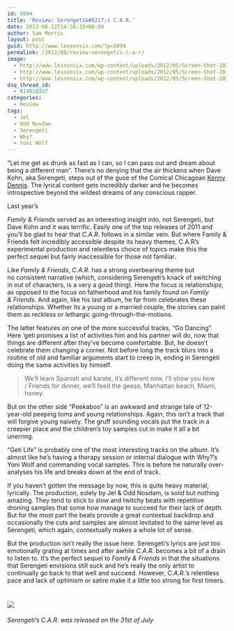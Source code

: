 ```yaml
---
id: 5894
title: 'Review: Serengeti&#8217;s C.A.R.'
date: 2012-08-22T14:38:33+00:00
author: Sam Morris
layout: post
guid: http://www.lessonsix.com/?p=5894
permalink: /2012/08/review-serengetis-c-a-r/
image:
  - http://www.lessonsix.com/wp-content/uploads/2012/05/Screen-Shot-2012-05-16-at-20.15.01.png
  - http://www.lessonsix.com/wp-content/uploads/2012/05/Screen-Shot-2012-05-16-at-20.15.01.png
  - http://www.lessonsix.com/wp-content/uploads/2012/05/Screen-Shot-2012-05-16-at-20.15.01.png
dsq_thread_id:
  - 814618337
categories:
  - Review
tags:
  - Jel
  - Odd Nosdam
  - Serengeti
  - Why?
  - Yoni Wolf
---
```

&#8220;Let me get as drunk as fast as I can, so I can pass out and dream about being a different man&#8221;. There&#8217;s no denying that the air thickens when Dave Kohn, aka Serengeti, steps out of the guse of the Comical Chicagoan [Kenny Dennis](http://www.lessonsix.com/2012/04/review-serengetis-kenny-dennis-ep/). The lyrical content gets incredibly darker and he becomes introspective beyond the wildest dreams of any conscious rapper.

<!--more-->Last year&#8217;s 

_Family & Friends_ served as an interesting insight into, not Serengeti, but Dave Kohn and it was terrific. Easily one of the top releases of 2011 and you&#8217;ll be glad to hear that _C.A.R._ follows in a similar vein. But where Family & Friends felt incredibly accessible despite its heavy themes, C.A.R&#8217;s experimental production and relentless choice of topics make this the perfect sequel but fairly inaccessible for those not familiar.

Like _Family & Friends_, _C.A.R._ has a strong overbearing theme but no consistent narrative (which, considering Serengeti&#8217;s knack of switching in out of characters, is a very a good thing). Here the focus is relationships, as opposed to the focus on fatherhood and his family found on _Family & Friends_. And again, like his last album, he far from celebrates these relationships. Whether its a young or a married couple, the stories can paint them as reckless or lethargic going-through-the-motions.

The latter features on one of the more successful tracks, &#8220;Go Dancing&#8221;. Here &#8216;geti promises a list of activities him and his partner will do, now that things are different after they&#8217;ve become comfortable. But, he doesn&#8217;t celebrate them changing a corner. Not before long the track blurs into a routine of old and familiar arguments start to creep in, ending in Serengeti doing the same activities by himself.

> We’ll learn Spanish and karate, it’s different now, I’ll show you how / Friends for dinner, we’ll feed the geese, Manhattan beach, Miami, honey.

But on the other side &#8220;Peekaboo&#8221; is an awkward and strange tale of 12-year-old peeping toms and young relationships. Again, this isn&#8217;t a track that will forgive young naivety. The gruff sounding vocals put the track in a creepier place and the children&#8217;s toy samples cut in make it all a bit unerring.

&#8220;Geti Life&#8221; is probably one of the most interesting tracks on the album. It&#8217;s almost like he&#8217;s having a therapy session or internal dialogue with Why?&#8217;s Yoni Wolf and commanding vocal samples. This is before he naturally over-analyses his life and breaks down at the end of track.

If you haven&#8217;t gotten the message by now, this is quite heavy material, lyrically. The production, solely by Jel & Odd Nosdam, is solid but nothing amazing. They tend to stick to slow and twitchy beats with repetitive droning samples that some how manage to succeed for their lack of depth. But for the most part the beats provide a great contextual backdrop and occasionally the cuts and samples are almost levitated to the same level as Serengeti, which again, contextually makes a whole lot of sense.

But the production isn&#8217;t really the issue here. Serengeti&#8217;s lyrics are just too emotionally grating at times and after awhile _C.A.R._ becomes a bit of a drain to listen to. It&#8217;s the perfect sequel to _Family & Friends_ in that the situations that Serengeti envisions still suck and he&#8217;s really the only artist to continually go back to that well and succeed. However, _C.A.R.&#8217;s_ relentless pace and lack of optimism or satire make it a little too strong for first timers.

# ![](http://www.lessonsix.com/wp-content/themes/lessonsix/images/review_three.png)

_Serengeti&#8217;s C.A.R. was released on the 31st of July_